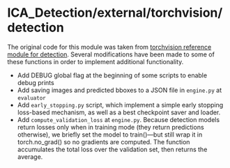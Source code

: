 # ICA_Detection/external/torchvision/detection

The original code for this module was taken from [torchvision reference module for detection](https://github.com/pytorch/vision/tree/main/references/detection). Several modifications have been made to some of these functions in order to implement additional functionality.

- Add DEBUG global flag at the beginning of some scripts to enable debug prints
- Add saving images and predicted bboxes to a JSON file in `engine.py` at `evaluator`
- Add `early_stopping.py` script, which implement a simple early stopping loss-based mechanism, as well as a best checkpoint saver and loader.
- Add `compute_validation_loss` at `engine.py`. Because detection models return losses only when in training mode (they return predictions otherwise), we briefly set the model to train()—but still wrap it in torch.no_grad() so no gradients are computed. The function accumulates the total loss over the validation set, then returns the average.
